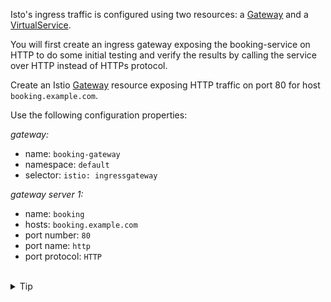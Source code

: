 Isto's ingress traffic is configured using two resources:
a [Gateway](https://istio.io/latest/docs/reference/config/networking/gateway/#Gateway)
and a [VirtualService](https://istio.io/latest/docs/reference/config/networking/virtual-service/).

You will first create an ingress gateway exposing the booking-service on HTTP to do some initial testing
and verify the results by calling the service over HTTP instead of HTTPs protocol.

Create an Istio [Gateway](https://istio.io/latest/docs/reference/config/networking/gateway/#Gateway)
resource exposing HTTP traffic on port 80 for host `booking.example.com`.

Use the following configuration properties:

*gateway:*
* name: `booking-gateway`
* namespace: `default`
* selector: `istio: ingressgateway`

*gateway server 1:*
* name: `booking`
* hosts: `booking.example.com`
* port number: `80`
* port name: `http`
* port protocol: `HTTP`


<br>
<details><summary>Tip</summary>

```plain
apiVersion: networking.istio.io/v1alpha3
kind: Gateway
metadata:
  name: booking-gateway
spec:
  # The selector matches the Istio ingress gateway pod labels.
  selector:
    istio: ingressgateway
  servers:
  - name: booking
    port:
      number: // TODO
      name: // TODO
      protocol: // TODO
    hosts:
    - // TODO
```{{copy}}
</details>

<br>
<details><summary>Solution</summary>

```plain
apiVersion: networking.istio.io/v1alpha3
kind: Gateway
metadata:
  name: booking-gateway
spec:
  # The selector matches the ingress gateway pod labels.
  selector:
    istio: ingressgateway
  servers:
  - name: booking
    port:
      number: 80
      name: http
      protocol: HTTP
    hosts:
    - booking.example.com
```{{copy}}
</details>
